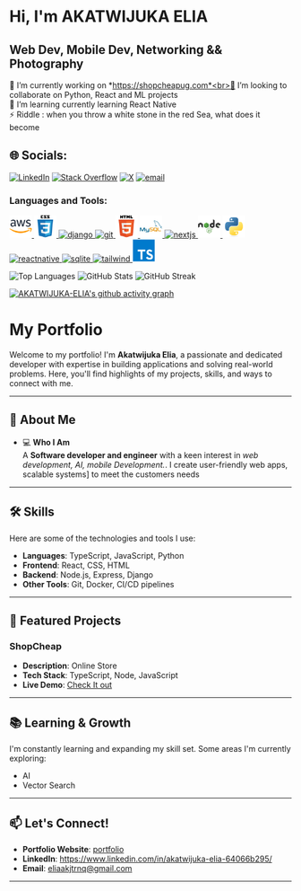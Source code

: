 
# Hi, I'm AKATWIJUKA ELIA 
##  Web Dev, Mobile Dev, Networking && Photography 
🔭 I’m currently working on *https://shopcheapug.com*<br>👯 I’m looking to collaborate on Python, React and ML  projects <br>🌱 I’m learning currently learning React Native<br>⚡ Riddle : when you throw a white stone in the red Sea, what does it become 

## 🌐 Socials:
[![LinkedIn](https://img.shields.io/badge/LinkedIn-%230077B5.svg?logo=linkedin&logoColor=white)](https://linkedin.com/in/akatwijuka-elia) [![Stack Overflow](https://img.shields.io/badge/-Stackoverflow-FE7A16?logo=stack-overflow&logoColor=white)](https://stackoverflow.com/users/22681878) [![X](https://img.shields.io/badge/X-black.svg?logo=X&logoColor=white)](https://x.com/@The_light_tech) [![email](https://img.shields.io/badge/Email-D14836?logo=gmail&logoColor=white)](mailto:eliaakjtrnq@gmail.com)

<h3 align="left">Languages and Tools:</h3>
<p align="left"> <a href="https://aws.amazon.com" target="_blank" rel="noreferrer"> <img src="https://raw.githubusercontent.com/devicons/devicon/master/icons/amazonwebservices/amazonwebservices-original-wordmark.svg" alt="aws" width="40" height="40"/> </a>  <a href="https://www.w3schools.com/css/" target="_blank" rel="noreferrer"> <img src="https://raw.githubusercontent.com/devicons/devicon/master/icons/css3/css3-original-wordmark.svg" alt="css3" width="40" height="40"/> </a> <a href="https://www.djangoproject.com/" target="_blank" rel="noreferrer"> <img src="https://cdn.worldvectorlogo.com/logos/django.svg" alt="django" width="40" height="40"/> </a> <a href="https://git-scm.com/" target="_blank" rel="noreferrer"> <img src="https://www.vectorlogo.zone/logos/git-scm/git-scm-icon.svg" alt="git" width="40" height="40"/> </a> <a href="https://www.w3.org/html/" target="_blank" rel="noreferrer"> <img src="https://raw.githubusercontent.com/devicons/devicon/master/icons/html5/html5-original-wordmark.svg" alt="html5" width="40" height="40"/> </a>  <a href="https://www.mysql.com/" target="_blank" rel="noreferrer"> <img src="https://raw.githubusercontent.com/devicons/devicon/master/icons/mysql/mysql-original-wordmark.svg" alt="mysql" width="40" height="40"/> </a> <a href="https://nextjs.org/" target="_blank" rel="noreferrer"> <img src="https://cdn.worldvectorlogo.com/logos/nextjs-2.svg" alt="nextjs" width="40" height="40"/> </a> <a href="https://nodejs.org" target="_blank" rel="noreferrer"> <img src="https://raw.githubusercontent.com/devicons/devicon/master/icons/nodejs/nodejs-original-wordmark.svg" alt="nodejs" width="40" height="40"/> </a> <a href="https://www.python.org" target="_blank" rel="noreferrer"> <img src="https://raw.githubusercontent.com/devicons/devicon/master/icons/python/python-original.svg" alt="python" width="40" height="40"/> </a> <a href="https://reactnative.dev/" target="_blank" rel="noreferrer"> <img src="https://reactnative.dev/img/header_logo.svg" alt="reactnative" width="40" height="40"/> </a> <a href="https://www.sqlite.org/" target="_blank" rel="noreferrer"> <img src="https://www.vectorlogo.zone/logos/sqlite/sqlite-icon.svg" alt="sqlite" width="40" height="40"/> </a> <a href="https://tailwindcss.com/" target="_blank" rel="noreferrer"> <img src="https://www.vectorlogo.zone/logos/tailwindcss/tailwindcss-icon.svg" alt="tailwind" width="40" height="40"/> </a> <a href="https://www.typescriptlang.org/" target="_blank" rel="noreferrer"> <img src="https://raw.githubusercontent.com/devicons/devicon/master/icons/typescript/typescript-original.svg" alt="typescript" width="40" height="40"/> </a> </p>

<div className="flex flex-wrap sm:flex-row ">
  <div className="flex align-center justify-content-center">
    <img
      src="https://github-readme-stats.vercel.app/api/top-langs?username=akatwijuka-elia&show_icons=true&locale=en&layout=compact"
      alt="Top Languages"
      className="rounded-lg shadow-lg h-auto max-w-full"
    />
    <img
      src="https://github-readme-stats.vercel.app/api?username=akatwijuka-elia&theme=radical&show_icons=true&locale=en"
      alt="GitHub Stats"
      className="rounded-lg shadow-lg h-auto max-w-full"
    />
    <img
      src="https://github-readme-streak-stats.herokuapp.com/?user=akatwijuka-elia&theme=radical"
      alt="GitHub Streak"
      className="rounded-lg shadow-lg h-auto max-w-full"
    />
<!--     <img  alt="Coding" align-left width="400" height="200" src="https://cdn.dribbble.com/users/1162077/screenshots/3848914/programmer.gif"> -->
  </div>
  
</div>






<a href="https://github-readme-activity-graph.vercel.app/graph?username=AKATWIJUKA-ELIA&bg_color=000000&color=13b110&line=00b31e&point=9d2f2f&area=true&hide_border=true&" alt="akatwijuka-elia"></a>
<a href="https://github-readme-activity-graph.vercel.app/graph?username=AKATWIJUKA-ELIA&bg_color=101023&color=9e4c98&line=9e4c98&point=072ada&area=true&hide_border=true" alt="Akatwijuka-elia"></a>

[![AKATWIJUKA-ELIA's github activity graph](https://github-readme-activity-graph.vercel.app/graph?username=AKATWIJUKA-ELIA&bg_color=051442&color=9e4c98&line=029205&point=ff05f7&area=true&hide_border=true)](https://github.com/AKATWIJUKA-ELIA/github-readme-activity-graph)

# My Portfolio

Welcome to my portfolio! I'm **Akatwijuka Elia**, a passionate and dedicated developer with expertise in building applications and solving real-world problems. Here, you'll find highlights of my projects, skills, and ways to connect with me.

---

## 🚀 About Me

- 💻 **Who I Am**  
  A **Software developer and engineer** with a keen interest in *web development, AI, mobile Development.*. I create  user-friendly web apps, scalable systems] to meet the customers needs
---

## 🛠️ Skills

Here are some of the technologies and tools I use:

- **Languages**: TypeScript, JavaScript, Python
- **Frontend**: React, CSS, HTML
- **Backend**: Node.js, Express, Django
- **Other Tools**: Git, Docker, CI/CD pipelines

---

## 🌟 Featured Projects

### **ShopCheap**
- **Description**: Online Store
- **Tech Stack**: TypeScript, Node, JavaScript
- **Live Demo**: [Check It out](https://shopcheap.vercel.app/)

---

## 📚 Learning & Growth

I'm constantly learning and expanding my skill set. Some areas I'm currently exploring:
- AI
- Vector Search

---

## 📫 Let's Connect!

- **Portfolio Website**: [portfolio ](http://lightcodes.vercel.app/)
- **LinkedIn**: https://www.linkedin.com/in/akatwijuka-elia-64066b295/
- **Email**: eliaakjtrnq@gmail.com

---
